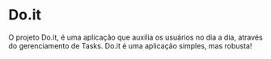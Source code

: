 # Do.it
O projeto Do.it, é uma aplicação que auxilia os usuários no dia a dia, através do gerenciamento de Tasks. Do.it é uma aplicação simples, mas robusta!
